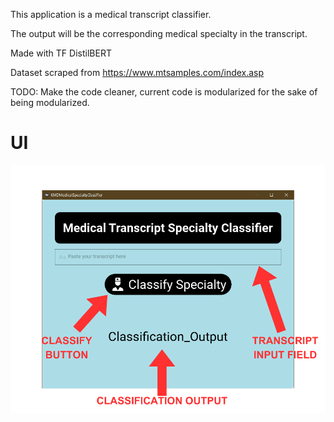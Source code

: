 This application is a medical transcript classifier.

The output will be the corresponding medical specialty in the transcript.

Made with TF DistilBERT

Dataset scraped from https://www.mtsamples.com/index.asp

TODO: Make the code cleaner, current code is modularized for the sake of being modularized.

# UI
<img src="https://raw.githubusercontent.com/TyronVT/Medical-Transcript-Classifier/main/TRANSCRIPT%20INPUT%20FIELD.png">
